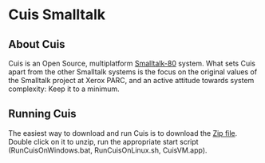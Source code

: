 # Cuis Smalltalk

## About Cuis

Cuis is an Open Source, multiplatform [Smalltalk-80](https://en.wikipedia.org/wiki/Smalltalk) system. What sets Cuis apart from the other Smalltalk systems is the focus on the original values of the Smalltalk project at Xerox PARC, and an active attitude towards system complexity: Keep it to a minimum.

## Running Cuis

The easiest way to download and run Cuis is to download the [Zip file](https://codeload.github.com/Cuis-Smalltalk/Cuis-Smalltalk-Dev/zip/refs/heads/master). Double click on it to unzip, run the appropriate start script (RunCuisOnWindows.bat, RunCuisOnLinux.sh, CuisVM.app).
